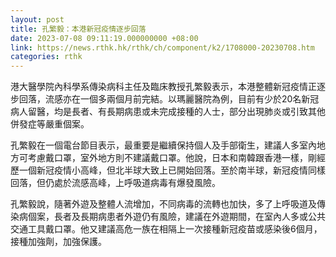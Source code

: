 ```yaml
---
layout: post
title: 孔繁毅：本港新冠疫情逐步回落
date: 2023-07-08 09:11:19.000000000 +08:00
link: https://news.rthk.hk/rthk/ch/component/k2/1708000-20230708.htm
categories: rthk
---
```


港大醫學院內科學系傳染病科主任及臨床教授孔繁毅表示，本港整體新冠疫情正逐步回落，流感亦在一個多兩個月前完結。以瑪麗醫院為例，目前有少於20名新冠病人留醫，均是長者、有長期病患或未完成接種的人士，部分出現肺炎或引致其他併發症等嚴重個案。

孔繁毅在一個電台節目表示，最重要是繼續保持個人及手部衛生，建議人多室內地方可考慮戴口罩，室外地方則不建議戴口罩。他說，日本和南韓跟香港一樣，剛經歷一個新冠疫情小高峰，但北半球大致上已開始回落。至於南半球，新冠疫情同樣回落，但仍處於流感高峰，上呼吸道病毒有爆發風險。

孔繁毅說，隨著外遊及整體人流增加，不同病毒的流轉也加快，多了上呼吸道及傳染病個案，長者及長期病患者外遊仍有風險，建議在外遊期間，在室內人多或公共交通工具戴口罩。他又建議高危一族在相隔上一次接種新冠疫苗或感染後6個月，接種加強劑，加強保護。
